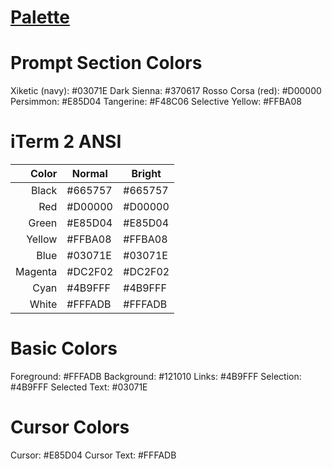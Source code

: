# [Palette](https://coolors.co/03071e-370617-6a040f-9d0208-d00000-dc2f02-e85d04-f48c06-faa307-ffba08)

# Prompt Section Colors
Xiketic (navy): #03071E
Dark Sienna: #370617
Rosso Corsa (red): #D00000
Persimmon: #E85D04
Tangerine: #F48C06
Selective Yellow: #FFBA08

# iTerm 2 ANSI
| Color  | Normal   | Bright  |
|--:|---|---|
| Black   | #665757 | #665757 |
| Red     | #D00000 | #D00000 |
| Green   | #E85D04 | #E85D04 |
| Yellow  | #FFBA08 | #FFBA08 |
| Blue    | #03071E | #03071E |
| Magenta | #DC2F02 | #DC2F02 |
| Cyan    | #4B9FFF | #4B9FFF |
| White   | #FFFADB | #FFFADB |

# Basic Colors
Foreground: #FFFADB
Background: #121010
Links: #4B9FFF
Selection: #4B9FFF
Selected Text: #03071E

# Cursor Colors
Cursor: #E85D04
Cursor Text: #FFFADB